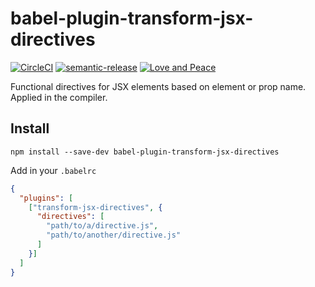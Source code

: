 # babel-plugin-transform-jsx-directives

[![CircleCI](https://circleci.com/gh/Xiphe/babel-plugin-transform-jsx-directives/tree/master.svg?style=shield)](https://circleci.com/gh/Xiphe/babel-plugin-transform-jsx-directives/tree/master)
[![semantic-release](https://img.shields.io/badge/%20%20%F0%9F%93%A6%F0%9F%9A%80-semantic--release-e10079.svg)](https://github.com/semantic-release/semantic-release)
[![Love and Peace](http://love-and-peace.github.io/love-and-peace/badges/base/v1.0.svg)](https://github.com/love-and-peace/love-and-peace/blob/master/versions/base/v1.0/en.md)

Functional directives for JSX elements based on element or prop name. Applied in the compiler.

## Install

`npm install --save-dev babel-plugin-transform-jsx-directives`

Add in your `.babelrc`

```json
{
  "plugins": [
    ["transform-jsx-directives", {
      "directives": [
        "path/to/a/directive.js",
        "path/to/another/directive.js"
      ]
    }]
  ]
}
```
